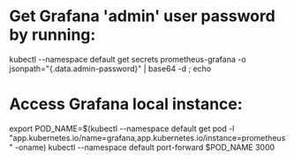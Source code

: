 # Get Grafana 'admin' user password by running:

kubectl --namespace default get secrets prometheus-grafana -o jsonpath="{.data.admin-password}" | base64 -d ; echo

# Access Grafana local instance:

export POD_NAME=$(kubectl --namespace default get pod -l "app.kubernetes.io/name=grafana,app.kubernetes.io/instance=prometheus" -oname)
kubectl --namespace default port-forward $POD_NAME 3000
